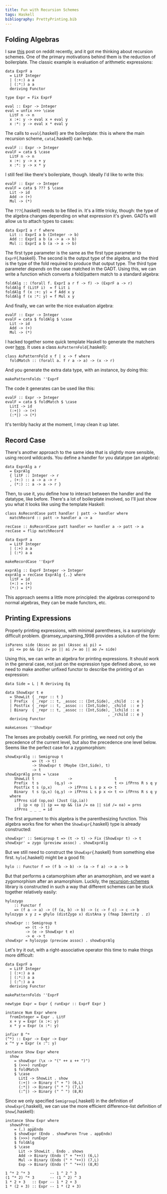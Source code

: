 ```yaml
---
title: Fun with Recursion Schemes
tags: Haskell
bibliography: PrettyPrinting.bib
---
```


## Folding Algebras

I saw [this](https://www.reddit.com/r/haskell/comments/608y0l/would_this_sugar_make_sense/) post on reddit recently, and it got me thinking about recursion schemes. One of the primary motivations behind them is the reduction of boilerplate. The classic example is evaluation of arithmetic expressions:

```{.haskell}
data ExprF a
  = LitF Integer
  | (:+:) a a
  | (:*:) a a
  deriving Functor

type Expr = Fix ExprF

eval :: Expr -> Integer
eval = unfix >>> \case
  LitF n -> n
  x :+: y -> eval x + eval y
  x :*: y -> eval x * eval y
```

The calls to `eval`{.haskell} are the boilerplate: this is where the main recursion scheme, `cata`{.haskell} can help.

```{.haskell}
evalF :: Expr -> Integer
evalF = cata $ \case
  LitF n -> n
  x :+: y -> x + y
  x :*: y -> x * y
```

I still feel like there's boilerplate, though. Ideally I'd like to write this:

```{.haskell}
evalF :: Expr -> Integer
evalF = cata $ ??? $ \case
  Lit -> id
  Add -> (+)
  Mul -> (*)
```

The `???`{.haskell} needs to be filled in. It's a little tricky, though: the type of the algebra changes depending on what expression it's given. GADTs will allow us to attach types to cases:

```{.haskell}
data ExprI a r f where
  Lit :: ExprI a b (Integer -> b)
  Add :: ExprI a b (a -> a -> b)
  Mul :: ExprI a b (a -> a -> b)
```

The first type parameter is the same as the first type parameter to `ExprF`{.haskell}. The second is the output type of the algebra, and the third is the type of the fold required to produce that output type. The third type parameter *depends* on the case matched in the GADT. Using this, we can write a function which converts a fold/pattern match to a standard algebra:

```{.haskell}
foldAlg :: (forall f. ExprI a r f -> f) -> (ExprF a -> r)
foldAlg f (LitF i)  = f Lit i
foldAlg f (x :+: y) = f Add x y
foldAlg f (x :*: y) = f Mul x y
```

And finally, we can write the nice evaluation algebra:

```{.haskell}
evalF :: Expr -> Integer
evalF = cata $ foldAlg $ \case
  Lit -> id
  Add -> (+)
  Mul -> (*)
```

I hacked together some quick template Haskell to generate the matchers over [here](https://github.com/oisdk/pattern-folds). It uses a class `AsPatternFold`{.haskell}:

```{.haskell}
class AsPatternFold x f | x -> f where
  foldMatch :: (forall a. f r a -> a) -> (x -> r)
```

And you generate the extra data type, with an instance, by doing this:

```{.haskell}
makePatternFolds ''ExprF
```

The code it generates can be used like this:

```{.haskell}
evalF :: Expr -> Integer
evalF = cata $ foldMatch $ \case
  LitI -> id
  (:+|) -> (+)
  (:*|) -> (*)
```

It's terribly hacky at the moment, I may clean it up later.

## Record Case

There's another approach to the same idea that is slightly more sensible, using record wildcards. You define a handler for you datatype (an algebra):

```{.haskell}
data ExprAlg a r
  = ExprAlg
  { litF :: Integer -> r
  , (+:) :: a -> a -> r
  , (*:) :: a -> a -> r }
```

Then, to use it, you define how to interact between the handler and the datatype, like before. There's a lot of boilerplate involved, so I'll just show you what it looks like using the template Haskell:

```{.haskell}
class AsRecordCase patt handler | patt -> handler where
  matchRecord :: patt -> handler a -> a

recCase :: AsRecordCase patt handler => handler a -> patt -> a
recCase = flip matchRecord

data ExprF a
  = LitF Integer
  | (:+) a a
  | (:*) a a

makeRecordCase ''ExprF

exprAlg :: ExprF Integer -> Integer
exprAlg = recCase ExprAlg {..} where
  litF = id
  (+:) = (+)
  (*:) = (*)
```

This approach seems a little more principled: the algebras correspond to normal algebras, they can be made functors, etc.

## Printing Expressions

Properly printing expressions, with minimal parentheses, is a surprisingly difficult problem. @ramsey_unparsing_1998 provides a solution of the form:

```{.haskell}
isParens side (Assoc ao po) (Assoc ai pi) =
  pi <= po && (pi /= po || ai /= ao || ao /= side)
```

Using this, we can write an algebra for printing expressions. It should work in the general case, not just on the expression type defined above, so we need to make another unfixed functor to describe the printing of an expression:

```{.haskell}
data Side = L | R deriving Eq

data ShowExpr t e
  = ShowLit { _repr :: t }
  | Prefix  { _repr :: t, _assoc :: (Int,Side), _child  :: e }
  | Postfix { _repr :: t, _assoc :: (Int,Side), _child  :: e }
  | Binary  { _repr :: t, _assoc :: (Int,Side), _lchild :: e
                                              , _rchild :: e }
  deriving Functor
  
makeLenses ''ShowExpr
```

The lenses are probably overkill. For printing, we need not only the precedence of the current level, but also the precedence one level below. Seems like the perfect case for a zygomorphism:

```{.haskell}
showExprAlg :: Semigroup t
            => (t -> t)
            -> ShowExpr t (Maybe (Int,Side), t)
            -> t
showExprAlg prns = \case 
    ShowLit t               ->                   t
    Prefix  t s       (q,y) ->                   t <> ifPrns R s q y
    Postfix t s (p,x)       -> ifPrns L s p x <> t
    Binary  t s (p,x) (q,y) -> ifPrns L s p x <> t <> ifPrns R s q y
  where
    ifPrns sid (op,oa) (Just (ip,ia))
      | ip < op || ip == op && (ia /= oa || sid /= oa) = prns
    ifPrns _ _ _ = id
```

The first argument to this algebra is the parenthesizing function. This algebra works fine for when the `ShowExpr`{.haskell} type is already constructed:

```{.haskell}
showExpr' :: Semigroup t => (t -> t) -> Fix (ShowExpr t) -> t
showExpr' = zygo (preview assoc) . showExprAlg
```

But we still need to construct the `ShowExpr`{.haskell} from something else first. `hylo`{.haskell} might be a good fit:

```{.haskell}
hylo :: Functor f => (f b -> b) -> (a -> f a) -> a -> b
```

But that performs a catamorphism after an anamorphism, and we want a zygomorphism after an anamorphism. Luckily, the [recursion-schemes](https://hackage.haskell.org/package/recursion-schemes) library is constructed in such a way that different schemes can be stuck together relatively easily:

```{.haskell}
hylozygo
    :: Functor f
    => (f a -> a) -> (f (a, b) -> b) -> (c -> f c) -> c -> b
hylozygo x y z = ghylo (distZygo x) distAna y (fmap Identity . z)

showExpr :: Semigroup t
         => (t -> t)
         -> (e -> ShowExpr t e)
         -> e -> t
showExpr = hylozygo (preview assoc) . showExprAlg
```

Let's try it out, with a right-associative operator this time to make things more difficult:

```{.haskell}
data ExprF a
  = LitF Integer
  | (:+:) a a
  | (:*:) a a
  | (:^:) a a
  deriving Functor

makePatternFolds ''ExprF

newtype Expr = Expr { runExpr :: ExprF Expr }

instance Num Expr where
  fromInteger = Expr . LitF
  x + y = Expr (x :+: y)
  x * y = Expr (x :*: y)
  
infixr 8 ^*
(^*) :: Expr -> Expr -> Expr
x ^* y = Expr (x :^: y)

instance Show Expr where
  show 
    = showExpr (\x -> "(" ++ x ++ ")") 
    $ (>>>) runExpr
    $ foldMatch 
    $ \case 
      LitI -> ShowLit . show
      (:+|) -> Binary (" + ") (6,L)
      (:*|) -> Binary (" * ") (7,L)
      (:^|) -> Binary (" ^ ") (8,R)
```


Since we only specified `Semigroup`{.haskell} in the definition of `showExpr`{.haskell}, we can use the more efficient difference-list definition of `Show`{.haskell}:

```{.haskell}
instance Show Expr where
  showsPrec _ 
    = (.) appEndo
    $ showExpr (Endo . showParen True . appEndo) 
    $ (>>>) runExpr
    $ foldAlg 
    $ \case
      Lit -> ShowLit . Endo . shows
      Add -> Binary (Endo (" + "++)) (6,L)
      Mul -> Binary (Endo (" * "++)) (7,L)
      Exp -> Binary (Endo (" ^ "++)) (8,R)

1 ^* 2 ^* 3         -- 1 ^ 2 ^ 3
(1 ^* 2) ^* 3       -- (1 ^ 2) ^ 3
1 * 2 + 3   :: Expr -- 1 * 2 + 3
1 * (2 + 3) :: Expr -- 1 * (2 + 3)
```
